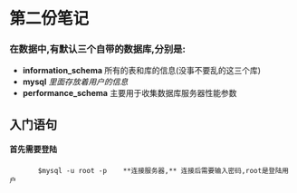 # 第二份笔记

### 在数据中,有默认三个自带的数据库,分别是:

* **information\_schema**      所有的表和库的信息\(没事不要乱的这三个库\)
* **mysql**                               _里面存放着用户的信息_
* **performance\_schema**    主要用于收集数据库服务器性能参数

## 入门语句

#### 首先需要登陆

           $mysql -u root -p    **连接服务器,** 连接后需要输入密码,root是登陆用户

































